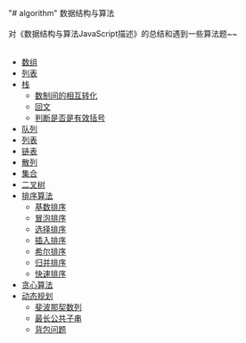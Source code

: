 "# algorithm" 
数据结构与算法</br></br>
对《数据结构与算法JavaScript描述》的总结和遇到一些算法题~~ </br></br>
- [数组](https://github.com/dingruibobo/algorithm/blob/master/%E6%95%B0%E7%BB%84.md)</br>
- [列表](https://github.com/dingruibobo/algorithm/blob/master/%E5%88%97%E8%A1%A8.md)</br>
- [栈](https://github.com/dingruibobo/algorithm/blob/master/%E6%A0%88.md)</br>
  - [数制间的相互转化](https://github.com/dingruibobo/algorithm/blob/master/%E6%A0%88.md#21-%E6%95%B0%E5%88%B6%E9%97%B4%E7%9A%84%E7%9B%B8%E4%BA%92%E8%BD%AC%E5%8C%96)
  - [回文](https://github.com/dingruibobo/algorithm/blob/master/%E6%A0%88.md#22-%E5%9B%9E%E6%96%87)
  - [判断是否是有效括号](https://github.com/dingruibobo/algorithm/blob/master/%E6%A0%88.md#24-%E5%88%A4%E6%96%AD%E6%98%AF%E5%90%A6%E6%98%AF%E6%9C%89%E6%95%88%E6%8B%AC%E5%8F%B7)
- [队列](https://github.com/dingruibobo/algorithm/blob/master/%E9%98%9F%E5%88%97.md)</br>
- [列表](https://github.com/dingruibobo/algorithm/blob/master/%E9%93%BE%E8%A1%A8.md)</br>
- [链表](https://github.com/dingruibobo/algorithm/blob/master/%E9%93%BE%E8%A1%A8.md)</br>
- [散列](https://github.com/dingruibobo/algorithm/blob/master/%E6%95%A3%E5%88%97.md)</br>
- [集合](https://github.com/dingruibobo/algorithm/blob/master/%E9%9B%86%E5%90%88.md)</br>
- [二叉树](https://github.com/dingruibobo/algorithm/blob/master/%E4%BA%8C%E5%8F%89%E6%A0%91.md)</br>
- [排序算法](https://github.com/dingruibobo/algorithm/tree/master/%E6%8E%92%E5%BA%8F)</br>
  - [基数排序](https://github.com/dingruibobo/algorithm/blob/master/%E9%98%9F%E5%88%97.md#2%E4%BD%BF%E7%94%A8%E9%98%9F%E5%88%97%E5%AF%B9%E6%95%B0%E7%BB%84%E8%BF%9B%E8%A1%8C%E6%8E%92%E5%BA%8F)
  - [冒泡排序](https://github.com/dingruibobo/algorithm/tree/master/%E6%8E%92%E5%BA%8F#1%E5%86%92%E6%B3%A1%E6%8E%92%E5%BA%8F)
  - [选择排序](https://github.com/dingruibobo/algorithm/tree/master/%E6%8E%92%E5%BA%8F#2%E9%80%89%E6%8B%A9%E6%8E%92%E5%BA%8F)
  - [插入排序](https://github.com/dingruibobo/algorithm/tree/master/%E6%8E%92%E5%BA%8F#3%E6%8F%92%E5%85%A5%E6%8E%92%E5%BA%8F)
  - [希尔排序](https://github.com/dingruibobo/algorithm/tree/master/%E6%8E%92%E5%BA%8F#4%E5%B8%8C%E5%B0%94%E6%8E%92%E5%BA%8F)
  - [归并排序](https://github.com/dingruibobo/algorithm/tree/master/%E6%8E%92%E5%BA%8F#5-%E5%BD%92%E5%B9%B6%E6%8E%92%E5%BA%8F)
  - [快速排序](https://github.com/dingruibobo/algorithm/tree/master/%E6%8E%92%E5%BA%8F#6-%E5%BF%AB%E9%80%9F%E6%8E%92%E5%BA%8F)
- [贪心算法](https://github.com/dingruibobo/algorithm/tree/master/%E8%B4%AA%E5%BF%83%E7%AE%97%E6%B3%95)</br>
- [动态规划](https://github.com/dingruibobo/algorithm)</br>
  - [斐波那契数列](https://github.com/dingruibobo/algorithm/blob/master/%E5%8A%A8%E6%80%81%E8%A7%84%E5%88%92/fib.js)
  - [最长公共子串](https://github.com/dingruibobo/algorithm/blob/master/%E5%8A%A8%E6%80%81%E8%A7%84%E5%88%92/lcs.js)
  - [背包问题](https://github.com/dingruibobo/algorithm/blob/master/%E5%8A%A8%E6%80%81%E8%A7%84%E5%88%92/knapsack.js)
